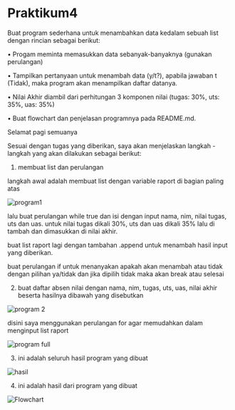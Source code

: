 # Praktikum4

Buat program sederhana untuk menambahkan data kedalam sebuah list dengan rincian sebagai berikut:

• Progam meminta memasukkan data sebanyak-banyaknya (gunakan perulangan)

• Tampilkan pertanyaan untuk menambah data (y/t?), apabila jawaban t (Tidak), maka program akan menampilkan daftar datanya. 

• Nilai Akhir diambil dari perhitungan 3 komponen nilai (tugas: 30%, uts: 35%, uas: 35%)

• Buat flowchart dan penjelasan programnya pada README.md.

Selamat pagi semuanya

Sesuai dengan tugas yang diberikan, saya akan menjelaskan langkah - langkah yang akan dilakukan sebagai berikut:

1. membuat list dan perulangan

langkah awal adalah membuat list dengan variable raport di bagian paling atas

![program1](https://github.com/user-attachments/assets/cdc7e88d-947c-40ec-896b-7d2b393f67ee)

lalu buat perulangan while true dan isi dengan input nama, nim, nilai tugas, uts dan uas.
untuk nilai tugas dikali 30%, uts dan uas dikali 35% lalu di tambah dan dimasukkan di nilai akhir.

buat list raport lagi dengan tambahan .append untuk menambah hasil input yang diberikan.

buat perulangan if untuk menanyakan apakah akan menambah atau tidak dengan pilihan ya/tidak dan jika dipilih tidak maka akan break atau selesai

2. buat daftar absen nilai dengan nama, nim, tugas, uts, uas, nilai akhir beserta hasilnya dibawah yang disebutkan

![program 2](https://github.com/user-attachments/assets/1b06e497-ca43-4620-8d88-7d1bbff0d3e5)

disini saya menggunakan perulangan for agar memudahkan dalam menginput list raport

![program full](https://github.com/user-attachments/assets/89058b85-a6d2-4dab-aa76-cb8feb1f1463)

3. ini adalah seluruh hasil program yang dibuat
   
![hasil](https://github.com/user-attachments/assets/ce109c8e-adc4-436c-a7ef-8400af5ff4af)

4. ini adalah hasil dari program yang dibuat

![Flowchart](https://github.com/user-attachments/assets/deb8727e-b821-448a-856d-a31929c4e927)

